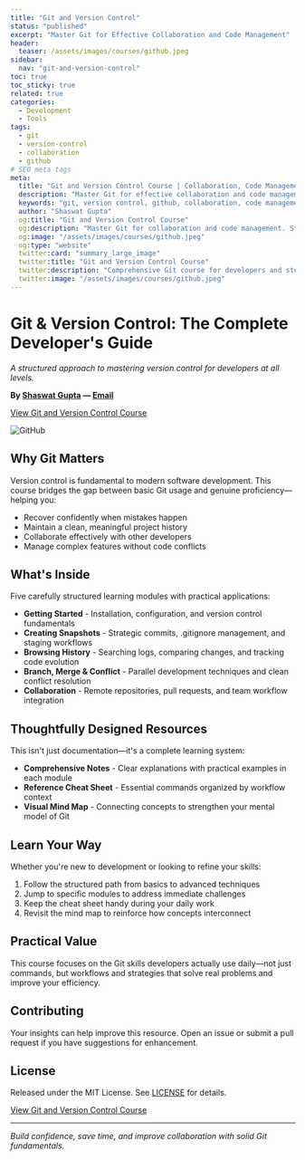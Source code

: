 ```yaml
---
title: "Git and Version Control"
status: "published"
excerpt: "Master Git for Effective Collaboration and Code Management"
header:
  teaser: /assets/images/courses/github.jpeg
sidebar:
  nav: "git-and-version-control"
toc: true
toc_sticky: true
related: true
categories:
  - Development
  - Tools
tags:
  - git
  - version-control
  - collaboration
  - github
# SEO meta tags
meta:
  title: "Git and Version Control Course | Collaboration, Code Management"
  description: "Master Git for effective collaboration and code management. A structured guide for developers at all levels."
  keywords: "git, version control, github, collaboration, code management, course"
  author: "Shaswat Gupta"
  og:title: "Git and Version Control Course"
  og:description: "Master Git for collaboration and code management. Structured guide for developers."
  og:image: "/assets/images/courses/github.jpeg"
  og:type: "website"
  twitter:card: "summary_large_image"
  twitter:title: "Git and Version Control Course"
  twitter:description: "Comprehensive Git course for developers and students."
  twitter:image: "/assets/images/courses/github.jpeg"
---
```


# Git & Version Control: The Complete Developer's Guide

_A structured approach to mastering version control for developers at all levels._

**By [Shaswat Gupta](https://www.linkedin.com/in/shaswat-gupta/) &mdash; [Email](/contact/)**

<a href="https://github.com/Shaswat-G/git-and-version-control" class="btn btn--primary" target="_blank" rel="noopener">View Git and Version Control Course</a>

![GitHub](mind_map.png)

## Why Git Matters

Version control is fundamental to modern software development. This course bridges the gap between basic Git usage and genuine proficiency—helping you:

- Recover confidently when mistakes happen
- Maintain a clean, meaningful project history
- Collaborate effectively with other developers
- Manage complex features without code conflicts

## What's Inside

Five carefully structured learning modules with practical applications:

- **Getting Started** - Installation, configuration, and version control fundamentals
- **Creating Snapshots** - Strategic commits, .gitignore management, and staging workflows
- **Browsing History** - Searching logs, comparing changes, and tracking code evolution
- **Branch, Merge & Conflict** - Parallel development techniques and clean conflict resolution
- **Collaboration** - Remote repositories, pull requests, and team workflow integration

## Thoughtfully Designed Resources

This isn't just documentation—it's a complete learning system:

- **Comprehensive Notes** - Clear explanations with practical examples in each module
- **Reference Cheat Sheet** - Essential commands organized by workflow context
- **Visual Mind Map** - Connecting concepts to strengthen your mental model of Git

## Learn Your Way

Whether you're new to development or looking to refine your skills:

1. Follow the structured path from basics to advanced techniques
2. Jump to specific modules to address immediate challenges
3. Keep the cheat sheet handy during your daily work
4. Revisit the mind map to reinforce how concepts interconnect

## Practical Value

This course focuses on the Git skills developers actually use daily—not just commands, but workflows and strategies that solve real problems and improve your efficiency.

## Contributing

Your insights can help improve this resource. Open an issue or submit a pull request if you have suggestions for enhancement.

## License

Released under the MIT License. See [LICENSE](/assets/files/MIT_License.md) for details.

<a href="https://github.com/Shaswat-G/git-and-version-control" class="btn btn--primary" target="_blank" rel="noopener">View Git and Version Control Course</a>

---

_Build confidence, save time, and improve collaboration with solid Git fundamentals._

